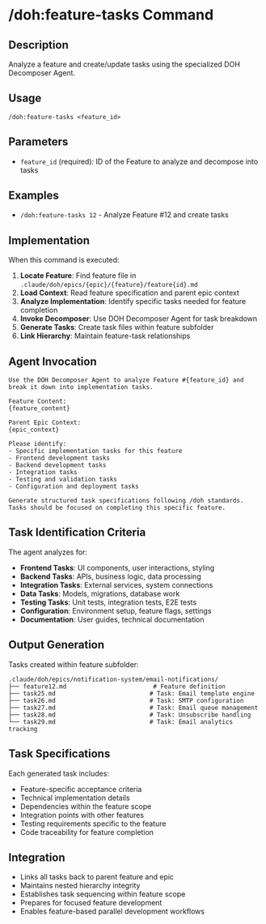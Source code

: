 # /doh:feature-tasks Command

## Description

Analyze a feature and create/update tasks using the specialized DOH Decomposer Agent.

## Usage

```
/doh:feature-tasks <feature_id>
```

## Parameters

- `feature_id` (required): ID of the Feature to analyze and decompose into tasks

## Examples

- `/doh:feature-tasks 12` - Analyze Feature #12 and create tasks

## Implementation

When this command is executed:

1. **Locate Feature**: Find feature file in `.claude/doh/epics/{epic}/{feature}/feature{id}.md`
2. **Load Context**: Read feature specification and parent epic context
3. **Analyze Implementation**: Identify specific tasks needed for feature completion
4. **Invoke Decomposer**: Use DOH Decomposer Agent for task breakdown
5. **Generate Tasks**: Create task files within feature subfolder
6. **Link Hierarchy**: Maintain feature-task relationships

## Agent Invocation

```
Use the DOH Decomposer Agent to analyze Feature #{feature_id} and break it down into implementation tasks.

Feature Content:
{feature_content}

Parent Epic Context:
{epic_context}

Please identify:
- Specific implementation tasks for this feature
- Frontend development tasks
- Backend development tasks  
- Integration tasks
- Testing and validation tasks
- Configuration and deployment tasks

Generate structured task specifications following /doh standards.
Tasks should be focused on completing this specific feature.
```

## Task Identification Criteria

The agent analyzes for:

- **Frontend Tasks**: UI components, user interactions, styling
- **Backend Tasks**: APIs, business logic, data processing  
- **Integration Tasks**: External services, system connections
- **Data Tasks**: Models, migrations, database work
- **Testing Tasks**: Unit tests, integration tests, E2E tests
- **Configuration**: Environment setup, feature flags, settings
- **Documentation**: User guides, technical documentation

## Output Generation

Tasks created within feature subfolder:

```
.claude/doh/epics/notification-system/email-notifications/
├── feature12.md                        # Feature definition
├── task25.md                          # Task: Email template engine
├── task26.md                          # Task: SMTP configuration
├── task27.md                          # Task: Email queue management
├── task28.md                          # Task: Unsubscribe handling
└── task29.md                          # Task: Email analytics tracking
```

## Task Specifications

Each generated task includes:

- Feature-specific acceptance criteria
- Technical implementation details
- Dependencies within the feature scope
- Integration points with other features
- Testing requirements specific to the feature
- Code traceability for feature completion

## Integration

- Links all tasks back to parent feature and epic
- Maintains nested hierarchy integrity
- Establishes task sequencing within feature scope
- Prepares for focused feature development
- Enables feature-based parallel development workflows

